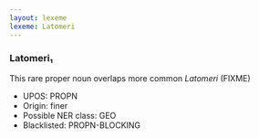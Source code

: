 ```yaml
---
layout: lexeme
lexeme: Latomeri
---
```


###  Latomeri₁

This rare proper noun overlaps more common *Latomeri* (FIXME)
* UPOS:  PROPN
* Origin:  finer
* Possible NER class:  GEO
* Blacklisted:  PROPN-BLOCKING

